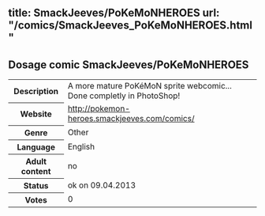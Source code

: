 title: SmackJeeves/PoKeMoNHEROES
url: "/comics/SmackJeeves_PoKeMoNHEROES.html"
---
Dosage comic SmackJeeves/PoKeMoNHEROES
-----------------------------------------

<table class="comicinfo">
<tr>
<th>Description</th><td>A more mature PoKéMoN sprite webcomic... Done completly in PhotoShop!</td>
</tr>
<tr>
<th>Website</th><td><a href="http://pokemon-heroes.smackjeeves.com/comics/">http://pokemon-heroes.smackjeeves.com/comics/</a></td>
</tr>
<tr>
<th>Genre</th><td>Other</td>
</tr>
<tr>
<th>Language</th><td>English</td>
</tr>
<tr>
<th>Adult content</th><td>no</td>
</tr>
<tr>
<th>Status</th><td>ok on 09.04.2013</td>
</tr>
<tr>
<th>Votes</th><td>0</div></td>
</tr>
</table>
